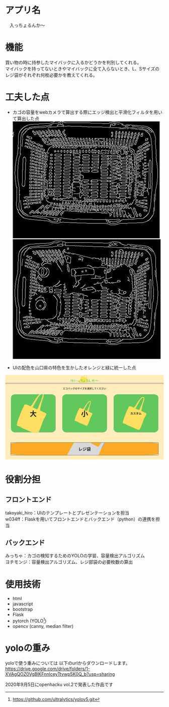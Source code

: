 # アプリ名
　入っちょるんか〜
  
# 機能
買い物の時に持参したマイバックに入るかどうかを判別してくれる。  
マイバックを持ってないときやマイバックに全て入らないとき、L、Sサイズのレジ袋がそれぞれ何枚必要かを教えてくれる。  
  
# 工夫した点
- カゴの容量をwebカメラで算出する際にエッジ検出と平滑化フィルタを用いて算出した点  
<img alt="edge_image" src="static/image/frame_canny.jpg"> <img alt="edge_image" src="static/image/frame_canny_in_item.jpg">  
  
- UIの配色を山口県の特色を生かしたオレンジと緑に統一した点  
<img alt="edge_image" src="static/image/ui.png">
         
# 役割分担
## フロントエンド
takoyaki_hiro：UIのテンプレートとプレゼンテーションを担当<br>
w034ff：Flaskを用いてフロントエンドとバックエンド（python）の連携を担当<br>
## バックエンド
みっちゃ：カゴの検知するためのYOLOの学習、容量検出アルゴリズム<br>
ヨチモンジ：容量検出アルゴリズム、レジ部袋の必要枚数の算出<br>
  
# 使用技術
- html
- javascript
- bootstrap
- Flask
- pytorch (YOLO[^1])
- opencv (canny, median filter)

# yoloの重み
yoloで使う重みについては
以下のurlからダウンロードします。  
https://drive.google.com/drive/folders/1-XVAgQOZ0VgBlKFnnlceyTtvwp5K0Q_b?usp=sharing
  


<p> 2020年9月5日にopenhacku vol.2で発表した作品です </p>

[^1]: https://github.com/ultralytics/yolov5.git
